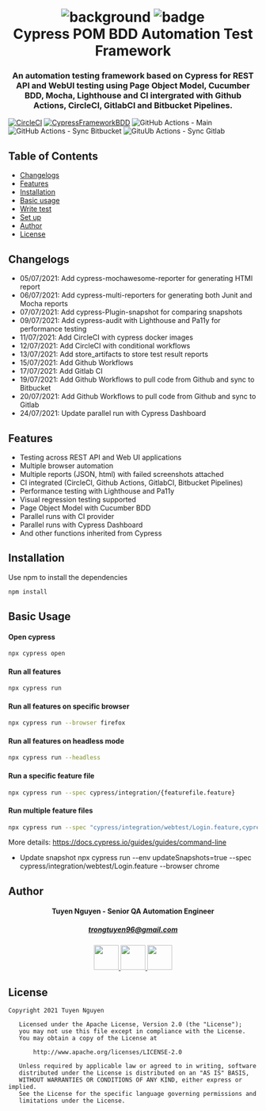 <h1 align="center">
  <br>
  <a><img src="https://github.com/trongtuyen96/cypress-framework-bdd/blob/master/covers/ATWT_background.PNG" alt="background"></a>
  <a><img src="https://github.com/trongtuyen96/cypress-framework-bdd/blob/master/covers/badge.png" alt="badge"></a>
  <br>
  Cypress POM BDD Automation Test Framework
  <br>
</h1>

<h3 align="center" style="bold">An automation testing framework based on Cypress for REST API and WebUI testing using Page Object Model, Cucumber BDD, Mocha, Lighthouse and CI intergrated with Github Actions, CircleCI, GitlabCI and Bitbucket Pipelines.</h3>

[![CircleCI](https://circleci.com/gh/trongtuyen96/cypress-framework-bdd.svg?style=svg&circle-token=7400bd5a15daed35237400a49b510ad756a005a0)](https://app.circleci.com/pipelines/github/trongtuyen96/cypress-framework-bdd)
[![CypressFrameworkBDD](https://img.shields.io/endpoint?url=https://dashboard.cypress.io/badge/simple/ukewho/main&style=flat&logo=cypress)](https://dashboard.cypress.io/projects/ukewho/runs)
![GitHub Actions - Main](https://github.com/trongtuyen96/cypress-framework-bdd/actions/workflows/main.yml/badge.svg)
![GitHub Actions - Sync Bitbucket](https://github.com/trongtuyen96/cypress-framework-bdd/actions/workflows/sync-bitbucket-https.yml/badge.svg)
![GituUb Actions - Sync Gitlab](https://github.com/trongtuyen96/cypress-framework-bdd/actions/workflows/sync-gitlab-https.yml/badge.svg)

## Table of Contents
- [Changelogs](#changelogs)
- [Features](#features)
- [Installation](#installation)
- [Basic usage](#basicusage)
- [Write test](#writetest)
- [Set up](#setup)
- [Author](#author)
- [License](#license)

## Changelogs
- 05/07/2021: Add cypress-mochawesome-reporter for generating HTMl report
- 06/07/2021: Add cypress-multi-reporters for generating both Junit and Mocha reports
- 07/07/2021: Add cypress-Plugin-snapshot for comparing snapshots
- 09/07/2021: Add cypress-audit with Lighthouse and Pa11y for performance testing
- 11/07/2021: Add CircleCI with cypress docker images
- 12/07/2021: Add CircleCI with conditional workflows
- 13/07/2021: Add store_artifacts to store test result reports
- 15/07/2021: Add Github Workflows
- 17/07/2021: Add Gitlab CI
- 19/07/2021: Add Github Workflows to pull code from Github and sync to Bitbucket
- 20/07/2021: Add Github Workflows to pull code from Github and sync to Gitlab
- 24/07/2021: Update parallel run with Cypress Dashboard

## Features
- Testing across REST API and Web UI applications
- Multiple browser automation
- Multiple reports (JSON, html) with failed screenshots attached
- CI integrated (CircleCI, Github Actions, GitlabCI, Bitbucket Pipelines)
- Performance testing with Lighthouse and Pa11y
- Visual regression testing supported
- Page Object Model with Cucumber BDD
- Parallel runs with CI provider
- Parallel runs with Cypress Dashboard
- And other functions inherited from Cypress

## Installation
Use npm to install the dependencies

```bash
npm install
```

## Basic Usage

#### Open cypress
```bash
npx cypress open
```

#### Run all features
```bash
npx cypress run 
```

#### Run all features on specific browser
```bash
npx cypress run --browser firefox
```

#### Run all features on headless mode
```bash
npx cypress run --headless
```

#### Run a specific feature file
```bash
npx cypress run --spec cypress/integration/{featurefile.feature}
```

#### Run multiple feature files
```bash
npx cypress run --spec "cypress/integration/webtest/Login.feature,cypress/integration/webtest/PostSearch.feature"  --browser chrome
```

More details: https://docs.cypress.io/guides/guides/command-line


- Update snapshot
npx cypress run --env updateSnapshots=true --spec cypress/integration/webtest/Login.feature --browser chrome

## Author
<h4 align="center">
	Tuyen Nguyen - Senior QA Automation Engineer
	</h4>
	<h5 align="center">
	<a href="trongtuyen96@gmail.com">trongtuyen96@gmail.com</a>
	</h5>
<p align="center">
	 <a alt="Github" href="https://github.com/trongtuyen96">
    <img src="https://user-images.githubusercontent.com/25218255/47360756-794c1f00-d6fa-11e8-86fa-7b1c2e4dda92.png" width="50">
  </a>
		 <a alt="LinkedIn" href="https://www.linkedin.com/in/tuyennguyen96/">
    <img src="https://user-images.githubusercontent.com/25218255/47360366-8583ac80-d6f9-11e8-8871-219802a9a162.png" width="50">
  </a>
		 <a alt="Facebook" href="https://www.facebook.com/tuyen.trong.3">
    <img src="https://user-images.githubusercontent.com/25218255/47360363-84eb1600-d6f9-11e8-8029-818481536200.png" width="50">
  </a>
</p>

## License
~~~~
Copyright 2021 Tuyen Nguyen

   Licensed under the Apache License, Version 2.0 (the "License");
   you may not use this file except in compliance with the License.
   You may obtain a copy of the License at

       http://www.apache.org/licenses/LICENSE-2.0

   Unless required by applicable law or agreed to in writing, software
   distributed under the License is distributed on an "AS IS" BASIS,
   WITHOUT WARRANTIES OR CONDITIONS OF ANY KIND, either express or implied.
   See the License for the specific language governing permissions and
   limitations under the License.
~~~~

